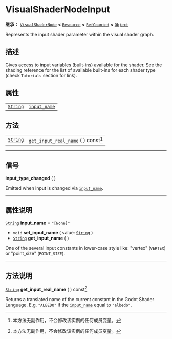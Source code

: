 <!-- ⚠ 请勿编辑本文件 ⚠ -->
<!-- 本文档使用脚本从 WeDot 引擎源码仓库生成。 -->
<!-- 生成脚本：https://github.com/WeDot-Engine/WeDot/tree/4.3/doc/tools/make_md.py； -->
<!-- 原文件：https://github.com/WeDot-Engine/WeDot/tree/4.3/doc/classes/VisualShaderNodeInput.xml。 -->

<div id="_class_visualshadernodeinput"></div>

# VisualShaderNodeInput

**继承：** [`VisualShaderNode`](class_visualshadernode.md) **<** [`Resource`](class_resource.md) **<** [`RefCounted`](class_refcounted.md) **<** [`Object`](class_object.md)

Represents the input shader parameter within the visual shader graph.

## 描述

Gives access to input variables (built-ins) available for the shader. See the shading reference for the list of available built-ins for each shader type (check `Tutorials` section for link).

## 属性

|||
|:-:|:--|
| [`String`](class_string.md) | [`input_name`](#class_visualshadernodeinput_property_input_name) | ``"[None]"`` |

## 方法

|||
|:-:|:--|
| [`String`](class_string.md) | [`get_input_real_name`](#class_visualshadernodeinput_method_get_input_real_name) ( ) const[^const] |

<!-- rst-class:: classref-section-separator -->

---

## 信号

<div id="_class_class_visualshadernodeinput_signal_input_type_changed"></div>

**input_type_changed** ( ) <div id="class_visualshadernodeinput_signal_input_type_changed"></div>

Emitted when input is changed via [`input_name`](#class_visualshadernodeinput_property_input_name).

<!-- rst-class:: classref-section-separator -->

---

## 属性说明

<div id="_class_visualshadernodeinput_property_input_name"></div>

[`String`](class_string.md) **input_name** = ``"[None]"`` <div id="class_visualshadernodeinput_property_input_name"></div>

- `void` **set_input_name** ( value: [`String`](class_string.md) )
- [`String`](class_string.md) **get_input_name** ( )

One of the several input constants in lower-case style like: "vertex" (`VERTEX`) or "point_size" (`POINT_SIZE`).

<!-- rst-class:: classref-section-separator -->

---

## 方法说明

<div id="_class_visualshadernodeinput_method_get_input_real_name"></div>

[`String`](class_string.md) **get_input_real_name** ( ) const[^const]<div id="class_visualshadernodeinput_method_get_input_real_name"></div>

Returns a translated name of the current constant in the Godot Shader Language. E.g. `"ALBEDO"` if the [`input_name`](#class_visualshadernodeinput_property_input_name) equal to `"albedo"`.

[^virtual]: 本方法通常需要用户覆盖才能生效。
[^const]: 本方法无副作用，不会修改该实例的任何成员变量。
[^vararg]: 本方法除了能接受在此处描述的参数外，还能够继续接受任意数量的参数。
[^constructor]: 本方法用于构造某个类型。
[^static]: 调用本方法无需实例，可直接使用类名进行调用。
[^operator]: 本方法描述的是使用本类型作为左操作数的有效运算符。
[^bitfield]: 这个值是由下列位标志构成位掩码的整数。
[^void]: 无返回值。
